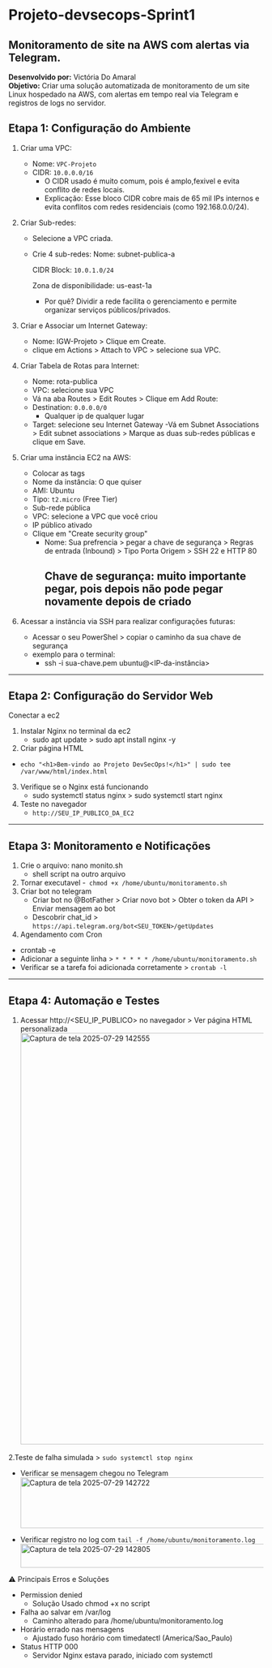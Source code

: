 # Projeto-devsecops-Sprint1
Monitoramento de site na AWS com alertas via Telegram.
-------------------------------------------------------------
**Desenvolvido por:** Victória Do Amaral  
**Objetivo:** Criar uma solução automatizada de monitoramento de um site Linux hospedado na AWS, com alertas em tempo real via Telegram e registros de logs no servidor.

## Etapa 1: Configuração do Ambiente
1. Criar uma VPC:
    - Nome: `VPC-Projeto`
    - CIDR: `10.0.0.0/16`
      * O CIDR usado é muito comum, pois é amplo,fexivel e evita conflito de redes locais.
      * Explicação: Esse bloco CIDR cobre mais de 65 mil IPs internos e evita conflitos com redes residenciais (como 192.168.0.0/24).

2. Criar Sub-redes:
    - Selecione a VPC criada.
    - Crie 4 sub-redes:
        Nome: subnet-publica-a
        	 
       	CIDR Block: `10.0.1.0/24`
      
       Zona de disponibilidade: us-east-1a
      * Por quê? Dividir a rede facilita o gerenciamento e permite organizar serviços públicos/privados.

3. Criar e Associar um Internet Gateway:
    - Nome: IGW-Projeto > Clique em Create.
    - clique em Actions > Attach to VPC > selecione sua VPC.

4. Criar Tabela de Rotas para Internet:
    - Nome: rota-publica
    - VPC: selecione sua VPC
    - Vá na aba Routes > Edit Routes > Clique em Add Route:
    - Destination: `0.0.0.0/0`
      * Qualquer ip de qualquer lugar
    - Target: selecione seu Internet Gateway
    -Vá em Subnet Associations > Edit subnet associations > Marque as duas sub-redes públicas e clique em Save.

5. Criar uma instância EC2 na AWS:
    - Colocar as tags
    - Nome da instância: O que quiser
    - AMI: Ubuntu
    - Tipo: `t2.micro` (Free Tier)
    - Sub-rede pública
    - VPC: selecione a VPC que você criou 
    - IP público ativado
    - Clique em "Create security group"
      * Nome: Sua prefrencia > pegar a chave de segurança > Regras de entrada (Inbound) > Tipo	Porta	Origem > SSH	22	e HTTP	80
        ## Chave de segurança: muito importante pegar, pois depois não pode pegar novamente depois de criado

6. Acessar a instância via SSH para realizar configurações futuras:
    - Acessar o seu PowerShel > copiar o caminho da sua chave de segurança
    - exemplo para o terminal:
      * ssh -i sua-chave.pem ubuntu@<IP-da-instância>
------------------------------------- 

## Etapa 2: Configuração do Servidor Web
Conectar a ec2
1.  Instalar Nginx no terminal da ec2
    - sudo apt update > sudo apt install nginx -y
2. Criar página HTML
 - `echo "<h1>Bem-vindo ao Projeto DevSecOps!</h1>" | sudo tee /var/www/html/index.html`
3. Verifique se o Nginx está funcionando
    - sudo systemctl status nginx > sudo systemctl start nginx
4. Teste no navegador
    - `http://SEU_IP_PUBLICO_DA_EC2`
------

## Etapa 3: Monitoramento e Notificações
1. Crie o arquivo: nano monito.sh
    - shell script na outro arquivo
2. Tornar executavel
    -` chmod +x /home/ubuntu/monitoramento.sh`
3. Criar bot no telegram
   - Criar bot no @BotFather > Criar novo bot > Obter o token da API > Enviar mensagem ao bot
   - Descobrir chat_id > `https://api.telegram.org/bot<SEU_TOKEN>/getUpdates`
4.  Agendamento com Cron
   - crontab -e
   - Adicionar a seguinte linha > `* * * * * /home/ubuntu/monitoramento.sh`
   - Verificar se a tarefa foi adicionada corretamente > `crontab -l`
---

## Etapa 4: Automação e Testes
1. Acessar http://<SEU_IP_PUBLICO> no navegador > Ver página HTML personalizada
   <img width="1229" height="811" alt="Captura de tela 2025-07-29 142555" src="https://github.com/user-attachments/assets/9bd27bdd-6aee-453a-92be-813bcf1ba92e" />

2.Teste de falha simulada > `sudo systemctl stop nginx`

  * Verificar se mensagem chegou no Telegram
    <img width="775" height="100" alt="Captura de tela 2025-07-29 142722" src="https://github.com/user-attachments/assets/5b370fbf-5b7c-469b-9757-117beae68779" />

 * Verificar registro no log com `tail -f /home/ubuntu/monitoramento.log`
   <img width="685" height="47" alt="Captura de tela 2025-07-29 142805" src="https://github.com/user-attachments/assets/9283a36b-f335-4eaa-be4a-083d4a7efba9" />


⚠️ Principais Erros e Soluções
 -  Permission denied 
    * Solução Usado chmod +x no script
 -  Falha ao salvar em /var/log
    * Caminho alterado para /home/ubuntu/monitoramento.log
 -  Horário errado nas mensagens
    * Ajustado fuso horário com timedatectl (America/Sao_Paulo)
 -  Status HTTP 000
    * Servidor Nginx estava parado, iniciado com systemctl

    



